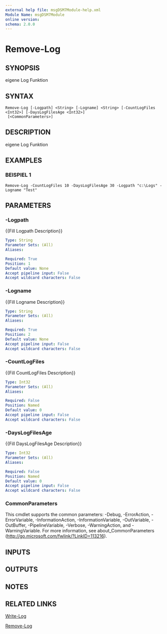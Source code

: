 ```yaml
---
external help file: msgDSM7Module-help.xml
Module Name: msgDSM7Module
online version:
schema: 2.0.0
---
```


# Remove-Log

## SYNOPSIS
eigene Log Funktion

## SYNTAX

```
Remove-Log [-Logpath] <String> [-Logname] <String> [-CountLogFiles <Int32>] [-DaysLogFilesAge <Int32>]
 [<CommonParameters>]
```

## DESCRIPTION
eigene Log Funktion

## EXAMPLES

### BEISPIEL 1
```
Remove-Log -CountLogFiles 10 -DaysLogFilesAge 30 -Logpath "c:\Logs" -Logname "Test"
```

## PARAMETERS

### -Logpath
{{Fill Logpath Description}}

```yaml
Type: String
Parameter Sets: (All)
Aliases:

Required: True
Position: 1
Default value: None
Accept pipeline input: False
Accept wildcard characters: False
```

### -Logname
{{Fill Logname Description}}

```yaml
Type: String
Parameter Sets: (All)
Aliases:

Required: True
Position: 2
Default value: None
Accept pipeline input: False
Accept wildcard characters: False
```

### -CountLogFiles
{{Fill CountLogFiles Description}}

```yaml
Type: Int32
Parameter Sets: (All)
Aliases:

Required: False
Position: Named
Default value: 0
Accept pipeline input: False
Accept wildcard characters: False
```

### -DaysLogFilesAge
{{Fill DaysLogFilesAge Description}}

```yaml
Type: Int32
Parameter Sets: (All)
Aliases:

Required: False
Position: Named
Default value: 0
Accept pipeline input: False
Accept wildcard characters: False
```

### CommonParameters
This cmdlet supports the common parameters: -Debug, -ErrorAction, -ErrorVariable, -InformationAction, -InformationVariable, -OutVariable, -OutBuffer, -PipelineVariable, -Verbose, -WarningAction, and -WarningVariable. For more information, see about_CommonParameters (http://go.microsoft.com/fwlink/?LinkID=113216).

## INPUTS

## OUTPUTS

## NOTES

## RELATED LINKS

[Write-Log]()

[Remove-Log]()

